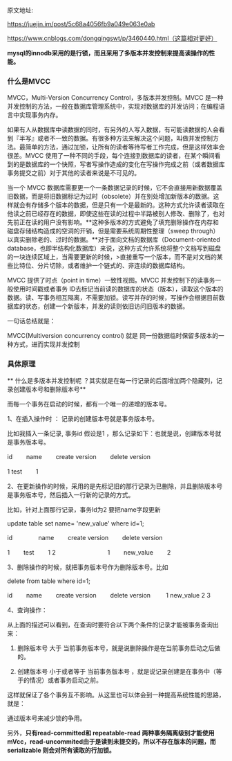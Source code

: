 
原文地址:

https://juejin.im/post/5c68a4056fb9a049e063e0ab

https://www.cnblogs.com/dongqingswt/p/3460440.html（这篇相对更好）

**mysql的innodb采用的是行锁，而且采用了多版本并发控制来提高读操作的性能。**

### 什么是MVCC

MVCC，Multi-Version Concurrency Control，多版本并发控制。MVCC 是一种并发控制的方法，一般在数据库管理系统中，实现对数据库的并发访问；在编程语言中实现事务内存。

如果有人从数据库中读数据的同时，有另外的人写入数据，有可能读数据的人会看到『半写』或者不一致的数据。有很多种方法来解决这个问题，叫做并发控制方法。最简单的方法，通过加锁，让所有的读者等待写者工作完成，但是这样效率会很差。MVCC 使用了一种不同的手段，每个连接到数据库的读者，在某个瞬间看到的是数据库的一个快照，写者写操作造成的变化在写操作完成之前（或者数据库事务提交之前）对于其他的读者来说是不可见的。

当一个 MVCC 数据库需要更一个一条数据记录的时候，它不会直接用新数据覆盖旧数据，而是将旧数据标记为过时（obsolete）并在别处增加新版本的数据。这样就会有存储多个版本的数据，但是只有一个是最新的。这种方式允许读者读取在他读之前已经存在的数据，即使这些在读的过程中半路被别人修改、删除了，也对先前正在读的用户没有影响。**这种多版本的方式避免了填充删除操作在内存和磁盘存储结构造成的空洞的开销，但是需要系统周期性整理（sweep through）以真实删除老的、过时的数据。**对于面向文档的数据库（Document-oriented database，也即半结构化数据库）来说，这种方式允许系统将整个文档写到磁盘的一块连续区域上，当需要更新的时候，>直接重写一个版本，而不是对文档的某些比特位、分片切除，或者维护一个链式的、非连续的数据库结构。

MVCC 提供了时点（point in time）一致性视图。MVCC 并发控制下的读事务一般使用时间戳或者事务 ID去标记当前读的数据库的状态（版本），读取这个版本的数据。读、写事务相互隔离，不需要加锁。读写并存的时候，写操作会根据目前数据库的状态，创建一个新版本，并发的读则依旧访问旧版本的数据。

一句话总结就是：

MVCC(Multiversion concurrency control) 就是 同一份数据临时保留多版本的一种方式，进而实现并发控制

### 具体原理

** 什么是多版本并发控制呢 ？其实就是在每一行记录的后面增加两个隐藏列，记录创建版本号和删除版本号**

而每一个事务在启动的时候，都有一个唯一的递增的版本号。 

1、在插入操作时 ： 记录的创建版本号就是事务版本号。 

比如我插入一条记录, 事务id 假设是1 ，那么记录如下：也就是说，创建版本号就是事务版本号。

id　　	name　　	create version　　	delete version　　

1	test　　	1	 

2、在更新操作的时候，采用的是先标记旧的那行记录为已删除，并且删除版本号是事务版本号，然后插入一行新的记录的方式。 

比如，针对上面那行记录，事务Id为2 要把name字段更新

update table set name= 'new_value' where id=1;

id　　　　	name　　	create version　　	delete version　　

1　　	test　　	1	2　　　　　　
　　
1　　	new_value　　	2	 
 

3、删除操作的时候，就把事务版本号作为删除版本号。比如

delete from table where id=1; 

id　　	name　　	create version　　	delete version
　　
1	new_value	2	3　　
 

4、查询操作： 

从上面的描述可以看到，在查询时要符合以下两个条件的记录才能被事务查询出来： 

1) 删除版本号 大于 当前事务版本号，就是说删除操作是在当前事务启动之后做的。 

2) 创建版本号 小于或者等于 当前事务版本号 ，就是说记录创建是在事务中（等于的情况）或者事务启动之前。

这样就保证了各个事务互不影响。从这里也可以体会到一种提高系统性能的思路，就是： 

通过版本号来减少锁的争用。

另外，**只有read-committed和 repeatable-read 两种事务隔离级别才能使用mVcc，read-uncommited由于是读到未提交的，所以不存在版本的问题，而serializable 则会对所有读取的行加锁。** 




